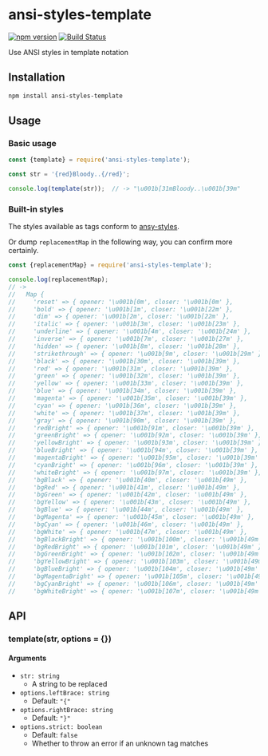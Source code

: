# ansi-styles-template

[![npm version](https://badge.fury.io/js/ansi-styles-template.svg)](https://badge.fury.io/js/ansi-styles-template)
[![Build Status](https://travis-ci.org/kjirou/ansi-styles-template.svg?branch=master)](https://travis-ci.org/kjirou/ansi-styles-template)

Use ANSI styles in template notation


## Installation

```bash
npm install ansi-styles-template
```


## Usage
### Basic usage

```js
const {template} = require('ansi-styles-template');

const str = '{red}Bloody..{/red}';

console.log(template(str));  // -> "\u001b[31mBloody..\u001b[39m"
```

### Built-in styles

The styles available as tags conform to [ansy-styles](https://github.com/chalk/ansi-styles).

Or dump `replacementMap` in the following way, you can confirm more certainly.

```js
const {replacementMap} = require('ansi-styles-template');

console.log(replacementMap);
// ->
//   Map {
//     'reset' => { opener: '\u001b[0m', closer: '\u001b[0m' },
//     'bold' => { opener: '\u001b[1m', closer: '\u001b[22m' },
//     'dim' => { opener: '\u001b[2m', closer: '\u001b[22m' },
//     'italic' => { opener: '\u001b[3m', closer: '\u001b[23m' },
//     'underline' => { opener: '\u001b[4m', closer: '\u001b[24m' },
//     'inverse' => { opener: '\u001b[7m', closer: '\u001b[27m' },
//     'hidden' => { opener: '\u001b[8m', closer: '\u001b[28m' },
//     'strikethrough' => { opener: '\u001b[9m', closer: '\u001b[29m' },
//     'black' => { opener: '\u001b[30m', closer: '\u001b[39m' },
//     'red' => { opener: '\u001b[31m', closer: '\u001b[39m' },
//     'green' => { opener: '\u001b[32m', closer: '\u001b[39m' },
//     'yellow' => { opener: '\u001b[33m', closer: '\u001b[39m' },
//     'blue' => { opener: '\u001b[34m', closer: '\u001b[39m' },
//     'magenta' => { opener: '\u001b[35m', closer: '\u001b[39m' },
//     'cyan' => { opener: '\u001b[36m', closer: '\u001b[39m' },
//     'white' => { opener: '\u001b[37m', closer: '\u001b[39m' },
//     'gray' => { opener: '\u001b[90m', closer: '\u001b[39m' },
//     'redBright' => { opener: '\u001b[91m', closer: '\u001b[39m' },
//     'greenBright' => { opener: '\u001b[92m', closer: '\u001b[39m' },
//     'yellowBright' => { opener: '\u001b[93m', closer: '\u001b[39m' },
//     'blueBright' => { opener: '\u001b[94m', closer: '\u001b[39m' },
//     'magentaBright' => { opener: '\u001b[95m', closer: '\u001b[39m' },
//     'cyanBright' => { opener: '\u001b[96m', closer: '\u001b[39m' },
//     'whiteBright' => { opener: '\u001b[97m', closer: '\u001b[39m' },
//     'bgBlack' => { opener: '\u001b[40m', closer: '\u001b[49m' },
//     'bgRed' => { opener: '\u001b[41m', closer: '\u001b[49m' },
//     'bgGreen' => { opener: '\u001b[42m', closer: '\u001b[49m' },
//     'bgYellow' => { opener: '\u001b[43m', closer: '\u001b[49m' },
//     'bgBlue' => { opener: '\u001b[44m', closer: '\u001b[49m' },
//     'bgMagenta' => { opener: '\u001b[45m', closer: '\u001b[49m' },
//     'bgCyan' => { opener: '\u001b[46m', closer: '\u001b[49m' },
//     'bgWhite' => { opener: '\u001b[47m', closer: '\u001b[49m' },
//     'bgBlackBright' => { opener: '\u001b[100m', closer: '\u001b[49m' },
//     'bgRedBright' => { opener: '\u001b[101m', closer: '\u001b[49m' },
//     'bgGreenBright' => { opener: '\u001b[102m', closer: '\u001b[49m' },
//     'bgYellowBright' => { opener: '\u001b[103m', closer: '\u001b[49m' },
//     'bgBlueBright' => { opener: '\u001b[104m', closer: '\u001b[49m' },
//     'bgMagentaBright' => { opener: '\u001b[105m', closer: '\u001b[49m' },
//     'bgCyanBright' => { opener: '\u001b[106m', closer: '\u001b[49m' },
//     'bgWhiteBright' => { opener: '\u001b[107m', closer: '\u001b[49m' } }
```


## API
### template(str, options = {})
#### Arguments

- `str: string`
  - A string to be replaced
- `options.leftBrace: string`
  - Default: `"{"`
- `options.rightBrace: string`
  - Default: `"}"`
- `options.strict: boolean`
  - Default: `false`
  - Whether to throw an error if an unknown tag matches
